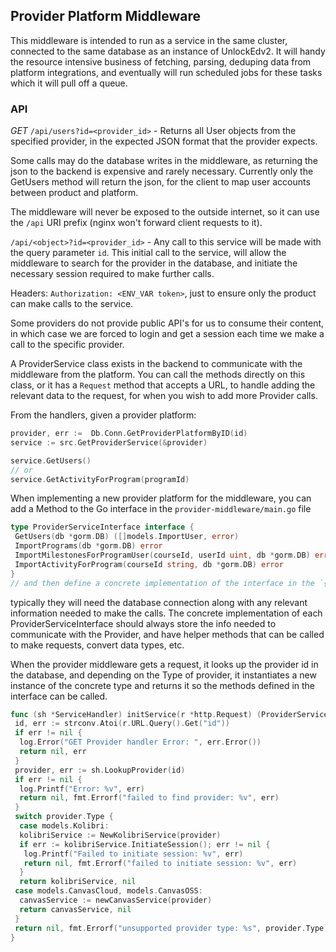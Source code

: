 ## Provider Platform Middleware

This middleware is intended to run as a service in the same cluster, connected to the same database as an instance of UnlockEdv2.
It will handy the resource intensive business of fetching, parsing, deduping data from platform integrations, and eventually will run
scheduled jobs for these tasks which it will pull off a queue.

### **API**

_GET_ `/api/users?id=<provider_id>` - Returns all User objects from the specified provider, in the expected JSON format that the provider expects.

Some calls may do the database writes in the middleware, as returning the json to the backend is expensive and rarely necessary.
Currently only the GetUsers method will return the json, for the client to map user accounts between product and platform.

The middleware will never be exposed to the outside internet, so it can use the `/api` URI prefix (nginx won't forward client requests to it).

`/api/<object>?id=<provider_id>` - Any call to this service will be made with the query parameter `id`. This initial call to the service, will allow the middleware to search for the provider in the database, and initiate the necessary session required to make further calls.

Headers: `Authorization: <ENV_VAR token>`, just to ensure only the product can make calls to the service.

Some providers do not provide public API's for us to consume their content, in which case we are forced to login and get a session each time
we make a call to the specific provider.

A ProviderService class exists in the backend to communicate with the middleware from the platform. You can call the methods directly on
this class, or it has a `Request` method that accepts a URL, to handle adding the relevant data to the request, for when you wish to add more
Provider calls.

From the handlers, given a provider platform:

```go
provider, err :=  Db.Conn.GetProviderPlatformByID(id)
service := src.GetProviderService(&provider)

service.GetUsers()
// or
service.GetActivityForProgram(programId)
```

When implementing a new provider platform for the middleware, you can add a Method to the Go interface in the `provider-middleware/main.go` file

```go
type ProviderServiceInterface interface {
 GetUsers(db *gorm.DB) ([]models.ImportUser, error)
 ImportPrograms(db *gorm.DB) error
 ImportMilestonesForProgramUser(courseId, userId uint, db *gorm.DB) error
 ImportActivityForProgram(courseId string, db *gorm.DB) error
}
// and then define a concrete implementation of the interface in the `{provider_name}.go` file.
```

typically they will need the database connection along with any relevant information needed to make the calls.
The concrete implementation of each ProviderServiceInterface should always store the info needed to communicate with the Provider,
and have helper methods that can be called to make requests, convert data types, etc.

When the provider middleware gets a request, it looks up the provider id in the database, and depending on the Type of provider,
it instantiates a new instance of the concrete type and returns it so the methods defined in the interface can be called.

```go
func (sh *ServiceHandler) initService(r *http.Request) (ProviderServiceInterface, error) {
 id, err := strconv.Atoi(r.URL.Query().Get("id"))
 if err != nil {
  log.Error("GET Provider handler Error: ", err.Error())
  return nil, err
 }
 provider, err := sh.LookupProvider(id)
 if err != nil {
  log.Printf("Error: %v", err)
  return nil, fmt.Errorf("failed to find provider: %v", err)
 }
 switch provider.Type {
  case models.Kolibri:
  kolibriService := NewKolibriService(provider)
  if err := kolibriService.InitiateSession(); err != nil {
   log.Printf("Failed to initiate session: %v", err)
   return nil, fmt.Errorf("failed to initiate session: %v", err)
  }
  return kolibriService, nil
 case models.CanvasCloud, models.CanvasOSS:
  canvasService := newCanvasService(provider)
  return canvasService, nil
 }
 return nil, fmt.Errorf("unsupported provider type: %s", provider.Type)
}
```
